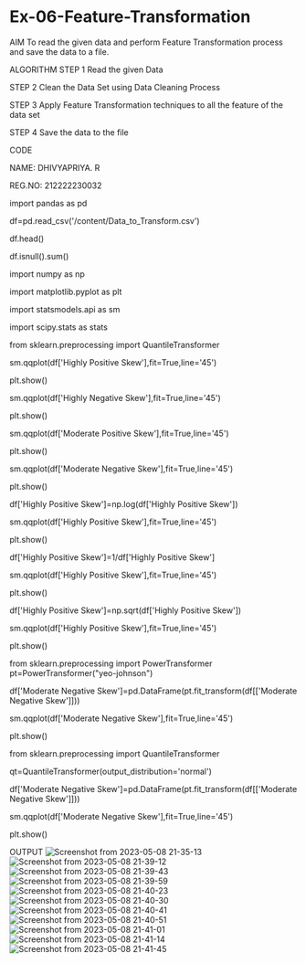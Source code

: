 # Ex-06-Feature-Transformation
AIM
To read the given data and perform Feature Transformation process and save the data to a file.

ALGORITHM
STEP 1
Read the given Data

STEP 2
Clean the Data Set using Data Cleaning Process

STEP 3
Apply Feature Transformation techniques to all the feature of the data set

STEP 4
Save the data to the file

CODE

NAME: DHIVYAPRIYA. R

REG.NO: 212222230032

import pandas as pd

df=pd.read_csv('/content/Data_to_Transform.csv')

df.head()

df.isnull().sum()

import numpy as np

import matplotlib.pyplot as plt

import statsmodels.api as sm

import scipy.stats as stats

from sklearn.preprocessing import QuantileTransformer

sm.qqplot(df['Highly Positive Skew'],fit=True,line='45')

plt.show()

sm.qqplot(df['Highly Negative Skew'],fit=True,line='45')

plt.show()

sm.qqplot(df['Moderate Positive Skew'],fit=True,line='45')

plt.show()

sm.qqplot(df['Moderate Negative Skew'],fit=True,line='45')

plt.show()

df['Highly Positive Skew']=np.log(df['Highly Positive Skew'])

sm.qqplot(df['Highly Positive Skew'],fit=True,line='45')

plt.show()

df['Highly Positive Skew']=1/df['Highly Positive Skew']

sm.qqplot(df['Highly Positive Skew'],fit=True,line='45')

plt.show()

df['Highly Positive Skew']=np.sqrt(df['Highly Positive Skew'])

sm.qqplot(df['Highly Positive Skew'],fit=True,line='45')

plt.show()

from sklearn.preprocessing import PowerTransformer pt=PowerTransformer("yeo-johnson")

df['Moderate Negative Skew']=pd.DataFrame(pt.fit_transform(df[['Moderate Negative Skew']]))

sm.qqplot(df['Moderate Negative Skew'],fit=True,line='45')

plt.show()

from sklearn.preprocessing import QuantileTransformer

qt=QuantileTransformer(output_distribution='normal')

df['Moderate Negative Skew']=pd.DataFrame(pt.fit_transform(df[['Moderate Negative Skew']]))

sm.qqplot(df['Moderate Negative Skew'],fit=True,line='45')

plt.show()

OUTPUT
![Screenshot from 2023-05-08 21-35-13](https://user-images.githubusercontent.com/119477552/236875920-6f257433-a345-48e7-951b-9ac4e2ea1a75.png)
![Screenshot from 2023-05-08 21-39-12](https://user-images.githubusercontent.com/119477552/236875990-ae5762da-6d0d-4925-917d-8051340f14c0.png)
![Screenshot from 2023-05-08 21-39-43](https://user-images.githubusercontent.com/119477552/236876050-dc001fc9-30c0-4963-a3fe-352670b329d1.png)
![Screenshot from 2023-05-08 21-39-59](https://user-images.githubusercontent.com/119477552/236876107-1c6c17ec-56de-4406-b76e-312ef8c26e1b.png)
![Screenshot from 2023-05-08 21-40-23](https://user-images.githubusercontent.com/119477552/236876157-cf1b2439-79a2-4c34-8c15-2f7ef90c85a7.png)
![Screenshot from 2023-05-08 21-40-30](https://user-images.githubusercontent.com/119477552/236876369-d67faaa5-26a7-43d9-9556-af86c0ae2fd0.png)
![Screenshot from 2023-05-08 21-40-41](https://user-images.githubusercontent.com/119477552/236876787-45c38ab6-5e35-4ef3-a3fe-90e04f7f8e65.png)
![Screenshot from 2023-05-08 21-40-51](https://user-images.githubusercontent.com/119477552/236876823-16223b1e-70f5-4af7-9017-3ecc5b1dbd37.png)
![Screenshot from 2023-05-08 21-41-01](https://user-images.githubusercontent.com/119477552/236877014-1f1df31d-102e-4eb0-90c2-54a877b304d1.png)
![Screenshot from 2023-05-08 21-41-14](https://user-images.githubusercontent.com/119477552/236877070-fe953bc0-26df-4eaa-8b68-e8b1478b4012.png)
![Screenshot from 2023-05-08 21-41-45](https://user-images.githubusercontent.com/119477552/236877115-35b3b95e-504a-42ed-8535-4b304d9903cd.png)


